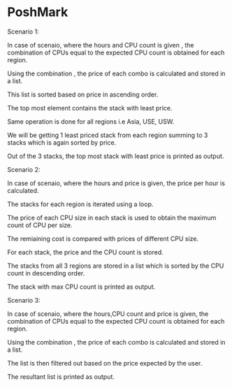 # PoshMark

Scenario 1:

In case of scenaio, where the hours and CPU count is given ,  the combination of CPUs equal to the expected CPU count is obtained for each region.

Using the combination , the price of each combo is calculated and stored in a list.

This list is sorted based on price in ascending order.

The top most element contains the stack with least price.

Same operation is done for all regions i.e Asia, USE, USW.

We will be getting 1 least priced stack from each region summing to 3 stacks which is again sorted by price.

Out of the 3 stacks, the top most stack with least price is printed as output.


Scenario 2:

In case of scenaio, where the hours and price is given, the price per hour is calculated.  

The stacks for each region is iterated using a loop.

The price of each CPU size in each stack is used to obtain the maximum count of CPU per size.

The remiaining cost is compared with prices of different CPU size.

For each stack, the price and the CPU count is stored.

The stacks from all 3 regions are stored in a list which is sorted by the CPU count in descending order.

The stack with max CPU count is printed as output.



Scenario 3:

In case of scenaio, where the hours,CPU count and price is given,  the combination of CPUs equal to the expected CPU count is obtained for each region.

Using the combination , the price of each combo is calculated and stored in a list.

The list is then filtered out based on the price expected by the user.

The resultant list is printed as output.



